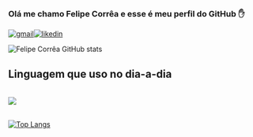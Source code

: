 ### Olá me chamo Felipe Corrêa e esse é meu perfil do GitHub ✋

[![gmail](https://img.shields.io/badge/Gmail-D14836?style=for-the-badge&logo=gmail&logoColor=white
)](pessoal.fec@gmail.com)[![likedin](https://img.shields.io/badge/LinkedIn-0077B5?style=for-the-badge&logo=linkedin&logoColor=white)](https://www.linkedin.com/in/felipeecorrea/)

![Felipe Corrêa GitHub stats](https://github-readme-stats.vercel.app/api?username=felipeecorrea&show_icons=true&theme=dracula)

## Linguagem que uso no dia-a-dia 
<div style="display: inline_block"><br/>
<img align="center" aLt"CSharp" src="https://img.shields.io/badge/C%23-239120?style=for-the-badge&logo=c-sharp&logoColor=white" />
</div><br/>

[![Top Langs](https://github-readme-stats.vercel.app/api/top-langs/?username=felipeecorrea&layout=compact)](https://github.com/felipeecorrea/github-readme-stats)
